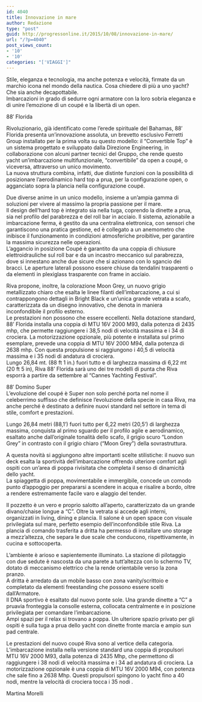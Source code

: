 ```yaml
---
id: 4040
title: Innovazione in mare
author: Redazione
type: "post"
guid: http://progressonline.it/2015/10/08/innovazione-in-mare/
url: "/?p=4040"
post_views_count:
- '10'
- '10'
categories: "['VIAGGI']"
---
```


Stile, eleganza e tecnologia, ma anche potenza e velocità, firmate da un marchio icona nel mondo della nautica. Cosa chiedere di più a uno yacht? Che sia anche decapottabile.   
Imbarcazioni in grado di sedurre ogni armatore con la loro sobria eleganza e di unire l’emozione di un coupé e la libertà di un open.

88′ Florida

Rivoluzionario, già identificato come l’erede spirituale del Bahamas, 88′ Florida presenta un’innovazione assoluta, un brevetto esclusivo Ferretti Group installato per la prima volta su questo modello: il “Convertible Top” è un sistema progettato e sviluppato dalla Direzione Engineering, in collaborazione con alcuni partner tecnici del Gruppo, che rende questo yacht un’imbarcazione multifunzionale, “convertibile” da open a coupé, o viceversa, attraverso un unico movimento.   
La nuova struttura combina, infatti, due distinte funzioni con la possibilità di posizionare l’aerodinamico hard top a prua, per la configurazione open, o agganciato sopra la plancia nella configurazione coupé.

Due diverse anime in un unico modello, insieme a un’ampia gamma di soluzioni per vivere al massimo la propria passione per il mare.   
Il design dell’hard top è integrato sia nella tuga, coprendo la dinette a prua, sia nel profilo del parabrezza e del roll bar in acciaio. Il sistema, azionabile a imbarcazione ferma, è gestito da una centralina elettronica, con sensori che garantiscono una pratica gestione, ed è collegato a un anemometro che inibisce il funzionamento in condizioni atmosferiche proibitive, per garantire la massima sicurezza nelle operazioni.  
L’aggancio in posizione Coupé è garantito da una coppia di chiusure elettroidrauliche sul roll bar e da un incastro meccanico sul parabrezza, dove si innestano anche due sicure che si azionano con lo sgancio dei bracci. Le aperture laterali possono essere chiuse da tendalini trasparenti o da elementi in plexiglass trasparente con frame in acciaio.

Riva propone, inoltre, la colorazione Moon Grey, un nuovo grigio metallizzato chiaro che esalta le linee filanti dell’imbarcazione, a cui si contrappongono dettagli in Bright Black e un’unica grande vetrata a scafo, caratterizzata da un disegno innovativo, che denota in maniera inconfondibile il profilo esterno.   
Le prestazioni non possono che essere eccellenti. Nella dotazione standard, 88’ Florida installa una coppia di MTU 16V 2000 M93, dalla potenza di 2435 mhp, che permette raggiungere i 38,5 nodi di velocità massima e i 34 di crociera. La motorizzazione opzionale, più potente e installata sul primo esemplare, prevede una coppia di MTU 16V 2000 M94, dalla potenza di 2638 mhp. Con questa propulsione si raggiungono i 40,5 di velocità massima e i 35 nodi di andatura di crociera.   
Lungo 26,84 mt. (88 ft 1 in.) fuori tutto e di larghezza massima di 6,22 mt (20 ft 5 in), Riva 88’ Florida sarà uno dei tre modelli di punta che Riva esporrà a partire da settembre al “Cannes Yachting Festival”.

88′ Domino Super   
L’evoluzione del coupé è Super non solo perché porta nel nome il celeberrimo suffisso che definisce l’evoluzione della specie in casa Riva, ma anche perché è destinato a definire nuovi standard nel settore in tema di stile, comfort e prestazioni.

Lungo 26,84 metri (88,1’) fuori tutto per 6,22 metri (20,5’) di larghezza massima, conquista al primo sguardo per il profilo agile e aerodinamico, esaltato anche dall’originale tonalità dello scafo, il grigio scuro “London Grey” in contrasto con il grigio chiaro (“Moon Grey”) della sovrastruttura.

A questa novità si aggiungono altre importanti scelte stilistiche: il nuovo sun deck esalta la sportività dell’imbarcazione offrendo ulteriore comfort agli ospiti con un’area di poppa rivisitata che completa il senso di dinamicità dello yacht.   
La spiaggetta di poppa, movimentabile e immergibile, concede un comodo punto d’appoggio per prepararsi a scendere in acqua e risalire a bordo, oltre a rendere estremamente facile varo e alaggio del tender.

Il pozzetto è un vero e proprio salotto all’aperto, caratterizzato da un grande divano/chaise longue a “C”. Oltre la vetrata si accede agli interni, organizzati in living, dining e plancia. Il salone è un open space con visuale privilegiata sul mare, perfetto esempio dell’inconfondibile stile Riva. La plancia di comando trasferita a dritta ha permesso di installare uno storage a mezz’altezza, che separa le due scale che conducono, rispettivamente, in cucina e sottocoperta.

L’ambiente è arioso e sapientemente illuminato. La stazione di pilotaggio con due sedute è nascosta da una parete a tutt’altezza con lo schermo TV, dotato di meccanismo elettrico che la rende orientabile verso la zona pranzo.   
A dritta è arredato da un mobile basso con zona vanity/scrittoio e completato da elementi freestanding che possono essere scelti dall’Armatore.   
Il DNA sportivo è esaltato dal nuovo ponte sole. Una grande dinette a “C” a pruavia fronteggia la consolle esterna, collocata centralmente e in posizione privilegiata per comandare l’imbarcazione.   
Ampi spazi per il relax si trovano a poppa. Un ulteriore spazio privato per gli ospiti è sulla tuga a prua dello yacht con dinette fronte marcia e ampio sun pad centrale.

Le prestazioni del nuovo coupé Riva sono al vertice della categoria. L’imbarcazione installa nella versione standard una coppia di propulsori MTU 16V 2000 M93, dalla potenza di 2435 Mhp, che permettono di raggiungere i 38 nodi di velocità massima e i 34 ad andatura di crociera. La motorizzazione opzionale è una coppia di MTU 16V 2000 M94, con potenza che sale fino a 2638 Mhp. Questi propulsori spingono lo yacht fino a 40 nodi, mentre la velocità di crociera tocca i 35 nodi .

Martina Morelli